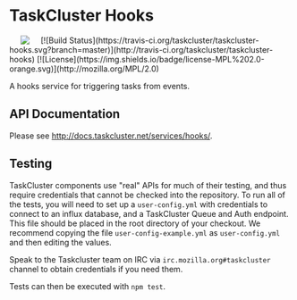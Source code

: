 TaskCluster Hooks
=================
<img hspace="20" align="left" src="https://tools.taskcluster.net/lib/assets/taskcluster-120.png" />
[![Build Status](https://travis-ci.org/taskcluster/taskcluster-hooks.svg?branch=master)](http://travis-ci.org/taskcluster/taskcluster-hooks)
<!-- TODO: see https://www.npmjs.com/package/coveralls to set this up
[![Coverage Status](https://coveralls.io/repos/taskcluster/taskcluster-hooks/badge.svg?branch=master&service=github)](https://coveralls.io/github/taskcluster/taskcluster-hooks?branch=master)
-->
[![License](https://img.shields.io/badge/license-MPL%202.0-orange.svg)](http://mozilla.org/MPL/2.0)

A hooks service for triggering tasks from events.

API Documentation
-----------------
Please see http://docs.taskcluster.net/services/hooks/.

Testing
-------
TaskCluster components use "real" APIs for much of their testing, and thus
require credentials that cannot be checked into the repository.  To run all of
the tests, you will need to set up a `user-config.yml` with credentials to
connect to an influx database, and a TaskCluster Queue and Auth endpoint. This
file should be placed in the root directory of your checkout. We recommend
copying the file `user-config-example.yml` as `user-config.yml` and then
editing the values.

Speak to the Taskcluster team on IRC via `irc.mozilla.org#taskcluster` channel
to obtain credentials if you need them.

Tests can then be executed with `npm test`.
